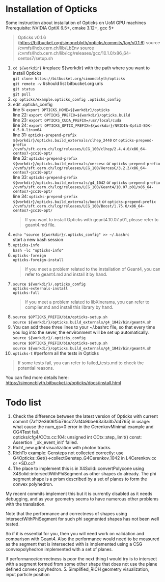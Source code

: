 # Installation of Opticks
Some instruction about installation of Opticks on UoM GPU machines  
Prerequisite: NVIDIA OptiX 6.5+, cmake 3.12+, gcc 5+
> Opticks v0.1.6 (https://bitbucket.org/simoncblyth/opticks/commits/tag/v0.1.6)
> source /cvmfs/lhcb.cern.ch/lib/LbEnv
> source /cvmfs/lhcb.cern.ch/lib/lcg/releases/gcc/10.1.0/x86_64-centos7/setup.sh 
1. `cd ${workdir}`  #replace ${workdir} with the path where you want to install Opticks  
   `git clone https://bitbucket.org/simoncblyth/opticks`  
   `git remote -v`  #should list bitbucket.org urls  
   `git status`  
   `git pull`  
2. `cp opticks/example.opticks_config .opticks_config`  
3. edit .opticks_config  
   line 5: `export OPTICKS_HOME=${workdir}/opticks`  
   line 22: `export OPTICKS_PREFIX=${workdir}/opticks.build`  
   line 23: `export OPTICKS_CUDA_PREFIX=/usr/local/cuda`  
   line 24: `export OPTICKS_OPTIX_PREFIX=${workdir}/NVIDIA-OptiX-SDK-6.5.0-linux64`  
   line 31:	`opticks-prepend-prefix ${workdir}/opticks.build_externals/clhep_2440` or `opticks-prepend-prefix /cvmfs/sft.cern.ch/lcg/releases/LCG_100/clhep/2.4.4.0/x86_64-centos7-gcc10-opt/`  
   line 32: `opticks-prepend-prefix ${workdir}/opticks.build_externals/xercesc` or `opticks-prepend-prefix /cvmfs/sft.cern.ch/lcg/releases/LCG_100/XercesC/3.2.3/x86_64-centos7-gcc10-opt/`   
   line 33: `opticks-prepend-prefix ${workdir}/opticks.build_externals/g4_1042` or `opticks-prepend-prefix /cvmfs/sft.cern.ch/lcg/releases/LCG_100/Geant4/10.07.p01/x86_64-centos7-gcc10-opt/`    
   line 34: `opticks-prepend-prefix ${workdir}/opticks.build_externals/boost` or `opticks-prepend-prefix /cvmfs/sft.cern.ch/lcg/releases/LCG_100/Boost/1.75.0/x86_64-centos7-gcc10-opt/`    
   > If you want to install Opticks with geant4.10.07.p01, please refer to geant4.md file.  
4. `echo "source ${workdir}/.opticks_config" >> ~/.bashrc`  
   start a new bash session  
5. `opticks-info`  
   `bash -lc "opticks-info"`  
6. `opticks-foreign`  
   `opticks-foreign-install`     
   > If you meet a problem related to the installation of Geant4, you can refer to geant4.md and install it by hand.  
7. `source ${workdir}/.opticks_config`  
   `opticks-externals-install`  
   `opticks-full`  
   > If you meet a problem related to libXinerama, you can refer to complier.md and install this library by hand.  
8. `source $OPTICKS_PREFIX/bin/opticks-setup.sh`  
   `source ${workdir}/opticks.build_externals/g4_1042/bin/geant4.sh`  
9. You can add these three lines to your ~/.bashrc file, so that every time you log into the sever, the environment will be set up automatically.  
   `source ${workdir}/.opticks_config`  
   `source $OPTICKS_PREFIX/bin/opticks-setup.sh`  
   `source ${workdir}/opticks.build_externals/g4_1042/bin/geant4.sh`  
10. `opticks-t` #perform all the tests in Opticks  
   > If some tests fail, you can refer to failed_tests.md to check the potential reasons.  

You can find more details here: https://simoncblyth.bitbucket.io/opticks/docs/install.html  

# Todo list
1. Check the difference between the latest version of Opticks with current commit (7af12e3606f5b76cc27af4b9bbe63a3a3b7d4765) in usage: what cause the num_gs=0 error in the CerenkovMinimal example and CG4Test fail.  
   opticks/cfg4/CCtx.cc:104: unsigned int CCtx::step_limit() const: Assertion `_ok_event_init' failed.  
2. Rich1_new.gdml visualization with photon tracks.  
3. RichTb example: Gensteps not collected correctly: use G4Opticks::Get()->collectGenstep_G4Cerenkov_1042 in L4Cerenkov.cc or *SD.cc?
4. The place to implement this is in X4Solid::convertPolycone
using X4Solid::intersectWithPhiSegment as other shapes do already.
The phi segment shape is a prism described by a set of planes
to form the convex polyhedron.

My recent commits implement this  but it is currently disabled as
it needs debugging, and as your geometry seems to have numerous
other problems with the translation.

Note that the performance and correctness of shapes using
intersectWithPhiSegment for such phi segmented shapes has not been well tested.

So if it is essential for you, then you will need work on
validation and comparison with Geant4.
Also the performance would need to be measured as the segment that
is intersected with is implemented using a CSG convexpolyhedron
implemented with a set of planes.

If performance/correctness is poor the next thing I would try
is to intersect with a segment formed from some other shape
that does not use the plane defined convex polyhedron.
5. Simplified_RICH geometry visualization, input particle position
